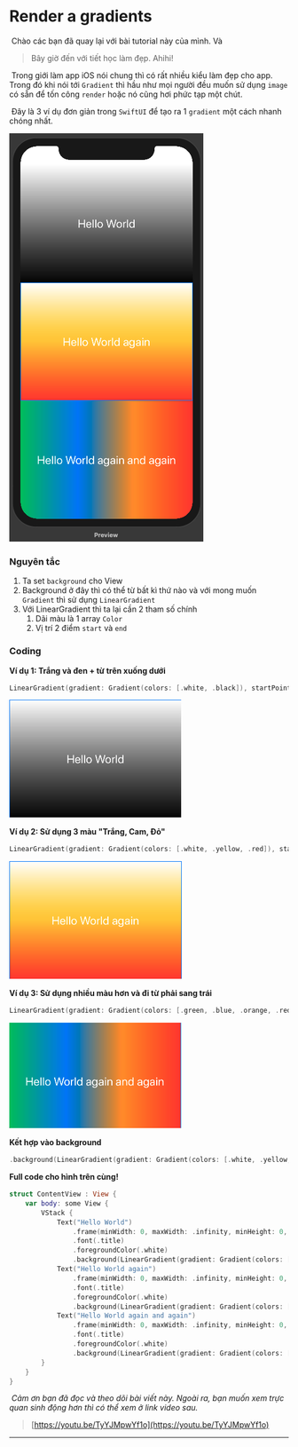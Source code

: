 # Render a gradients

​		Chào các bạn đã quay lại với bài tutorial này của mình. Và

> Bây giờ đến với tiết học làm đẹp. Ahihi!

​		Trong giới làm app iOS nói chung thì có rất nhiều kiểu làm đẹp cho app. Trong đó khi nói tới `Gradient` thì hầu như mọi người đều muốn sử dụng `image` có sẵn để tốn công `render` hoặc nó cũng hơi phức tạp một chút.

​		Đây là 3 ví dụ đơn giản trong `SwiftUI` để tạo ra 1 `gradient` một cách nhanh chóng nhất.

![full_safearea](../assets/images/RenderGradient/1.png)



### Nguyên tắc

1. Ta set `background` cho View
2. Background ở đây thì có thể từ bất kì thứ nào và với mong muốn `Gradient` thì sử dụng `LinearGradient`
3. Với LinearGradient thì ta lại cần 2 tham số chính
   1. Dãi màu là 1 array `Color`
   2. Vị trí 2 điểm `start` và `end`

### Coding

**Ví dụ 1: Trắng và đen + từ trên xuống dưới**

```swift
LinearGradient(gradient: Gradient(colors: [.white, .black]), startPoint: .top, endPoint: .bottom)
```

![vidu1](../assets/images/RenderGradient/2.png)



**Ví dụ 2: Sử dụng 3 màu "Trắng, Cam, Đỏ"**

```swift
LinearGradient(gradient: Gradient(colors: [.white, .yellow, .red]), startPoint: .top, endPoint: .bottom)
```

![vidu2](../assets/images/RenderGradient/3.png)



**Ví dụ 3: Sử dụng nhiều màu hơn và đi từ phải sang trái**

```swift
LinearGradient(gradient: Gradient(colors: [.green, .blue, .orange, .red]), startPoint: .leading, endPoint: .trailing)
```

![vidu3](../assets/images/RenderGradient/4.png)



**Kết hợp vào background**

```swift
.background(LinearGradient(gradient: Gradient(colors: [.white, .yellow, .red]), startPoint: .top, endPoint: .bottom), cornerRadius: 0)
```



**Full code cho hình trên cùng!**

```swift
struct ContentView : View {
    var body: some View {
        VStack {
            Text("Hello World")
                .frame(minWidth: 0, maxWidth: .infinity, minHeight: 0, maxHeight: .infinity)
                .font(.title)
                .foregroundColor(.white)
                .background(LinearGradient(gradient: Gradient(colors: [.white, .black]), startPoint: .top, endPoint: .bottom), cornerRadius: 0)
            Text("Hello World again")
                .frame(minWidth: 0, maxWidth: .infinity, minHeight: 0, maxHeight: .infinity)
                .font(.title)
                .foregroundColor(.white)
                .background(LinearGradient(gradient: Gradient(colors: [.white, .yellow, .red]), startPoint: .top, endPoint: .bottom), cornerRadius: 0)
            Text("Hello World again and again")
                .frame(minWidth: 0, maxWidth: .infinity, minHeight: 0, maxHeight: .infinity)
                .font(.title)
                .foregroundColor(.white)
                .background(LinearGradient(gradient: Gradient(colors: [.green, .blue, .orange, .red]), startPoint: .leading, endPoint: .trailing), cornerRadius: 0)
        }
    }
}
```



​		*Cảm ơn bạn đã đọc và theo dõi bài viết này. Ngoài ra, bạn muốn xem trực quan sinh động hơn thì có thể xem ở link video sau.*

> [https://youtu.be/TyYJMpwYf1o](https://youtu.be/TyYJMpwYf1o)

---

